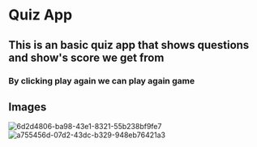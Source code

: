 # Quiz App
## This is an basic quiz app that shows questions and show's score we get from
### By clicking play again we can play again game
## Images
![6d2d4806-ba98-43e1-8321-55b238bf9fe7](https://github.com/ShivangiTiwari10/Quiz-App/assets/123884896/fee6e575-2ca8-446d-a27e-87fb9a73ef5b)
![a755456d-07d2-43dc-b329-948eb76421a3](https://github.com/ShivangiTiwari10/Quiz-App/assets/123884896/6a9b5f2d-6ae4-441a-bea6-3eb180e657e6)




